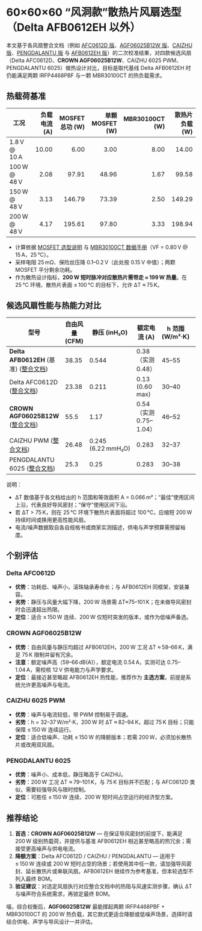 # 60×60×60 “风洞款”散热片风扇选型（Delta AFB0612EH 以外）

本文基于各风扇整合文档（例如 [AFC0612D 版](fans/fan_heatsink_integration_afc0612d.md)、[AGF06025B12W 版](fans/fan_heatsink_integration_agf06025b12w.md)、[CAIZHU 版](fans/fan_heatsink_integration_caizhu.md)、[PENGDALANTU 版](fans/fan_heatsink_integration_pengdalantu_6025.md) 与 [AFB0612EH 版](fans/fan_heatsink_integration_afb0612eh.md)）的二次校准结果，对四款候选风扇（Delta AFC0612D、**CROWN AGF06025B12W**、CAIZHU 6025 PWM、PENGDALANTU 6025）做热设计对比，目标是取代基线 Delta AFB0612EH 时仍能满足两颗 IRFP4468PBF 与一颗 MBR30100CT 的热负载需求。

## 热载荷基准

| 工况 | 负载电流 (A) | MOSFET 总功 (W) | 单颗 MOSFET (W) | MBR30100CT (W) | 散热片负载 (W) |
| --- | ---: | ---: | ---: | ---: | ---: |
| 1.8 V @ 10 A | 10.00 | 6.00 | 3.00 | 8.00 | 14.00 |
| 100 W @ 48 V | 2.08 | 97.91 | 48.96 | 1.67 | 99.58 |
| 150 W @ 48 V | 3.13 | 146.79 | 73.39 | 2.50 | 149.29 |
| 200 W @ 48 V | 4.17 | 195.61 | 97.80 | 3.33 | 198.94 |

- 计算依据 [MOSFET 选型说明](load_mosfet_selection.md) 与 [MBR30100CT 数据手册](reverse_protection/MBR30100CT.md)（VF = 0.80 V @ 15 A，25 °C）。
- 采样电阻 25 mΩ、保险丝压降 0.1–0.2 V（此处按 0.15 V 中值）；两颗 MOSFET 平分剩余功耗。
- 作为散热设计指标，**200 W 短时脉冲对应散热片需带走 ≈ 199 W 热量**。在 25 °C 环境、散热片表面 ≤ 100 °C 的目标下，允许 ΔT ≈ 75 K。

## 候选风扇性能与热能力对比

| 型号 | 自由风量 (CFM) | 静压 (inH₂O) | 额定电流 (A) | h 范围 (W/m²·K) | ΔT₍200W₎ (最佳/保守) | 备注 |
| --- | --- | --- | --- | --- | --- | --- |
| **Delta AFB0612EH** (基准) ([整合文档](fans/fan_heatsink_integration_afb0612eh.md)) | 38.35 | 0.544 | 0.38（实测 0.48） | 45–55 | 54.8 °C / 67.0 °C | 噪声 46.5 dB(A) |
| Delta AFC0612D ([整合文档](fans/fan_heatsink_integration_afc0612d.md)) | 23.38 | 0.211 | 0.13 (0.60 max) | 30–40 | 75.4 °C / 100.5 °C | 噪声 34 dB(A) |
| **CROWN AGF06025B12W** ([整合文档](fans/fan_heatsink_integration_agf06025b12w.md)) | 55.5 | 1.17 | 0.54（实测 0.75–1.04） | 46–52 | 58.0 °C / 65.5 °C | 噪声 59–66 dB(A) |
| CAIZHU PWM ([整合文档](fans/fan_heatsink_integration_caizhu.md)) | 26.48 | 0.245 (6.22 mmH₂O) | 0.283 | 32–37 | 81.5 °C / 94.2 °C | 噪声 38.8 dB(A) |
| PENGDALANTU 6025 ([整合文档](fans/fan_heatsink_integration_pengdalantu_6025.md)) | 25.3 | 0.25 | 0.283 | 30–38 | 79.3 °C / 100.5 °C | 噪声 37 dB(A) |

说明：
- ΔT 数值基于各文档给出的 h 范围和等效面积 A = 0.066 m²；“最佳”使用区间上沿，代表良好导风密封；“保守”使用区间下沿。
- 若 ΔT > 75 K，则在 25 °C 环境下散热片表面将超过 100 °C，应缩短 200 W 持续时间或换用更高性能风扇。
- 电流/噪声数据取自各自规格书或商家实测描述，供电与声学预算需预留裕度。

## 个别评估

### Delta AFC0612D

- **优势**：功耗低、噪声小，滚珠轴承寿命长；与 AFB0612EH 同框架，安装兼容。
- **劣势**：静压与风量大幅下降，200 W 场景需 ΔT≈75–101 K；在未做导风密封时会迅速超出热限。
- **定位**：适合 ≤ 150 W 连续、200 W 仅短时突发的版本，或作为低噪声备选。

### **CROWN AGF06025B12W**

- **优势**：自由风量与静压均超过 AFB0612EH，200 W 工况 ΔT ≈ 58–66 K，满足 75 K 限制并留有冗余。
- **注意**：额定噪声高（59–66 dB(A)），额定电流 0.54 A，实测可达 0.75–1.04 A，需校核 12 V 供电能力与声学要求。
- **定位**：最接近甚至略超 AFB0612EH 热性能，推荐作为 **主选方案**，前提是系统允许更高噪声与电流。

### CAIZHU 6025 PWM

- **优势**：噪声与电流较低，带 PWM 控制易于调速。
- **劣势**：h = 32–37 W/m²·K，200 W 时 ΔT ≈ 82–94 K，超过 75 K 目标；只能保障 ≤ 150 W 连续运行。
- **定位**：适合低噪声、功耗 ≤ 150 W 的降额版本；若需 200 W，必须加长散热片或改用双风扇。

### PENGDALANTU 6025

- **优势**：噪声小、成本低，静压略高于 CAIZHU。
- **劣势**：200 W 工况 ΔT ≈ 79–101 K，与 75 K 目标并不匹配；与 AFC0612D 类似，需要较强导风与限时控制。
- **定位**：可胜任 ≤ 150 W 连续、200 W 短时间占空运行的经济型方案。

## 推荐结论

1. **首选：CROWN AGF06025B12W** — 在保证导风密封的前提下，能满足 200 W 级别热载荷，并提供与基准 AFB0612EH 相近甚至略高的热冗余；需接受更高噪声与供电电流。
2. **降额方案**：Delta AFC0612D / CAIZHU / PENGDALANTU — 适用于 ≤ 150 W 连续或 200 W 短时占空的场景；若使用其中任一款，请加强导风密封、延长散热片或串联风扇。AFB0612EH 继续作为参考基准，但本轮选型不列入最终 BOM。
3. **验证建议**：对选定风扇执行对应整合文档中的热阻与风速实测步骤，确认 ΔT 与噪声符合系统需求，再锁定最终 BOM。

喵，综合权衡后，**AGF06025B12W** 最能撑起两颗 IRFP4468PBF + MBR30100CT 的 200 W 热负载，其它款式更适合降额或低噪声场景，选择时请结合供电、声学与导风设计一并评估。
